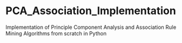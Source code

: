 # PCA_Association_Implementation
Implementation of Principle Component Analysis and Association Rule Mining Algorithms from scratch in Python

